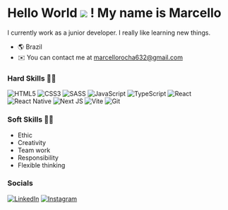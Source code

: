 # Hello World ![](https://user-images.githubusercontent.com/18350557/176309783-0785949b-9127-417c-8b55-ab5a4333674e.gif) ! My name is Marcello

I currently work as a junior developer. I really like learning new things.

* 🌎 Brazil
* ✉️ You can contact me at marcellorocha632@gmail.com
  
 ### Hard Skills 👨‍💻
 ![HTML5](https://img.shields.io/badge/html5-%23E34F26.svg?style=for-the-badge&logo=html5&logoColor=white)
 ![CSS3](https://img.shields.io/badge/css3-%231572B6.svg?style=for-the-badge&logo=css3&logoColor=white)
 ![SASS](https://img.shields.io/badge/SASS-hotpink.svg?style=for-the-badge&logo=SASS&logoColor=white)
 ![JavaScript](https://img.shields.io/badge/javascript-%23323330.svg?style=for-the-badge&logo=javascript&logoColor=%23F7DF1E)
 ![TypeScript](https://img.shields.io/badge/typescript-%23007ACC.svg?style=for-the-badge&logo=typescript&logoColor=white)
 ![React](https://img.shields.io/badge/react-%2320232a.svg?style=for-the-badge&logo=react&logoColor=%2361DAFB)
 ![React Native](https://img.shields.io/badge/react_native-%2320232a.svg?style=for-the-badge&logo=react&logoColor=%2361DAFB)
 ![Next JS](https://img.shields.io/badge/Next-black?style=for-the-badge&logo=next.js&logoColor=white)
 ![Vite](https://img.shields.io/badge/vite-%23646CFF.svg?style=for-the-badge&logo=vite&logoColor=white)
 ![Git](https://img.shields.io/badge/git-%23F05033.svg?style=for-the-badge&logo=git&logoColor=white)

 ### Soft Skills 🙆‍♂️
- Ethic
- Creativity
- Team work
- Responsibility
- Flexible thinking

### Socials 
[![LinkedIn](https://img.shields.io/badge/linkedin-%230077B5.svg?style=for-the-badge&logo=linkedin&logoColor=white)](https://www.linkedin.com/in/marcello-rocha-381572231/)
[![Instagram](https://img.shields.io/badge/Instagram-%23E4405F.svg?style=for-the-badge&logo=Instagram&logoColor=white)](https://instagram.com/cello.farias)
